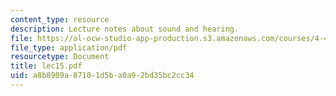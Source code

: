```yaml
---
content_type: resource
description: Lecture notes about sound and hearing.
file: https://ol-ocw-studio-app-production.s3.amazonaws.com/courses/4-401-introduction-to-building-technology-spring-2006/a8b8909a87101d5ba0a92bd35bc2cc34_lec15.pdf
file_type: application/pdf
resourcetype: Document
title: lec15.pdf
uid: a8b8909a-8710-1d5b-a0a9-2bd35bc2cc34
---
```

